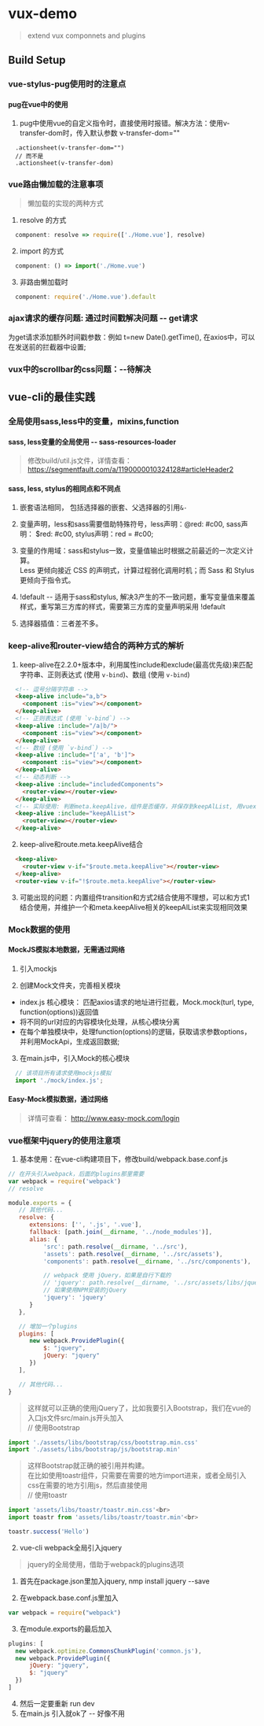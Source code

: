 # vux-demo

> extend vux componnets and plugins

## Build Setup

### vue-stylus-pug使用时的注意点

#### pug在vue中的使用

1. pug中使用vue的自定义指令时，直接使用时报错。解决方法：使用v-transfer-dom时，传入默认参数 v-transfer-dom=""

```pug
  .actionsheet(v-transfer-dom="")
  // 而不是
  .actionsheet(v-transfer-dom)
```

### vue路由懒加载的注意事项

> 懒加载的实现的两种方式

1. resolve 的方式

```js
  component: resolve => require(['./Home.vue'], resolve)
```

2. import 的方式

```js
  component: () => import('./Home.vue')
```

3. 非路由懒加载时

```js
  component: require('./Home.vue').default

```

### ajax请求的缓存问题: 通过时间戳解决问题 -- get请求

为get请求添加额外时间戳参数：例如 t=new Date().getTime(), 在axios中，可以在发送前的拦截器中设置;

### vux中的scrollbar的css问题：--待解决

## vue-cli的最佳实践

### 全局使用sass,less中的变量，mixins,function

#### sass, less变量的全局使用 -- sass-resources-loader

> 修改build/util.js文件，详情查看： https://segmentfault.com/a/1190000010324128#articleHeader2

#### sass, less, stylus的相同点和不同点

1. 嵌套语法相同， 包括选择器的嵌套、父选择器的引用`&-`

2. 变量声明，less和sass需要借助特殊符号，less声明：@red: #c00, sass声明： $red: #c00, stylus声明：red = #c00;

3. 变量的作用域：sass和stylus一致，变量值输出时根据之前最近的一次定义计算。<br>
Less 更倾向接近 CSS 的声明式，计算过程弱化调用时机；而 Sass 和 Stylus 更倾向于指令式。

4. !default -- 适用于sass和stylus, 解决3产生的不一致问题，重写变量值来覆盖样式，重写第三方库的样式，需要第三方库的变量声明采用 !default

5. 选择器插值：三者差不多。

### keep-alive和router-view结合的两种方式的解析

1. keep-alive在2.2.0+版本中，利用属性include和exclude(最高优先级)来匹配 字符串、正则表达式 (使用 `v-bind`)、数组 (使用 `v-bind`)

```html
  <!-- 逗号分隔字符串 -->
  <keep-alive include="a,b">
    <component :is="view"></component>
  </keep-alive>
  <!-- 正则表达式 (使用 `v-bind`) -->
  <keep-alive :include="/a|b/">
    <component :is="view"></component>
  </keep-alive>
  <!-- 数组 (使用 `v-bind`) -->
  <keep-alive :include="['a', 'b']">
    <component :is="view"></component>
  </keep-alive>
  <!-- 动态判断 -->
  <keep-alive :include="includedComponents">
    <router-view></router-view>
  </keep-alive>
  <!-- 实际使用: 判断meta.keepAlive，组件是否缓存，并保存到keepAlList, 用vuex管理; -->
  <keep-alive :include="keepAlList">
    <router-view></router-view>
  </keep-alive>
```
2. keep-alive和route.meta.keepAlive结合

```html
  <keep-alive>
    <router-view v-if="$route.meta.keepAlive"></router-view>
  </keep-alive>
  <router-view v-if="!$route.meta.keepAlive"></router-view>
```

3. 可能出现的问题：内置组件transition和方式2结合使用不理想，可以和方式1结合使用，并维护一个和meta.keepAlive相关的keepAlList来实现相同效果

### Mock数据的使用

#### MockJS模拟本地数据，无需通过网络

1. 引入mockjs

2. 创建Mock文件夹，完善相关模块
  * index.js 核心模块： 匹配axios请求的地址进行拦截，Mock.mock(turl, type, function(options))返回值
  * 将不同的url对应的内容模块化处理，从核心模块分离
  * 在每个单独模块中，处理function(options)的逻辑，获取请求参数options，并利用MockApi，生成返回数据;

3. 在main.js中，引入Mock的核心模块
```js
  // 该项目所有请求使用mockjs模拟
  import './mock/index.js';
```

#### Easy-Mock模拟数据，通过网络

> 详情可查看： http://www.easy-mock.com/login

### vue框架中jquery的使用注意项

1. 基本使用：在vue-cli构建项目下，修改build/webpack.base.conf.js

```js
// 在开头引入webpack，后面的plugins那里需要
var webpack = require('webpack')
// resolve

module.exports = {
   // 其他代码...
   resolve: {
      extensions: ['', '.js', '.vue'],
      fallback: [path.join(__dirname, '../node_modules')],
      alias: {
          'src': path.resolve(__dirname, '../src'),
          'assets': path.resolve(__dirname, '../src/assets'),
          'components': path.resolve(__dirname, '../src/components'),

          // webpack 使用 jQuery，如果是自行下载的
          // 'jquery': path.resolve(__dirname, '../src/assets/libs/jquery/jquery.min'),
          // 如果使用NPM安装的jQuery
          'jquery': 'jquery'
      }
   },

   // 增加一个plugins
   plugins: [
      new webpack.ProvidePlugin({
          $: "jquery",
          jQuery: "jquery"
      })
   ],

   // 其他代码...
}
```

> 这样就可以正确的使用jQuery了，比如我要引入Bootstrap，我们在vue的入口js文件src/main.js开头加入<br>
// 使用Bootstrap<br>
```js
import './assets/libs/bootstrap/css/bootstrap.min.css'
import './assets/libs/bootstrap/js/bootstrap.min'
```
> 这样Bootstrap就正确的被引用并构建。<br>
在比如使用toastr组件，只需要在需要的地方import进来，或者全局引入css在需要的地方引用js，然后直接使用<br>
// 使用toastr
```js
import 'assets/libs/toastr/toastr.min.css'<br>
import toastr from 'assets/libs/toastr/toastr.min'<br>

toastr.success('Hello')
```

2. vue-cli webpack全局引入jquery

> jquery的全局使用，借助于webpack的plugins选项

  1. 首先在package.json里加入jquery, nmp install jquery --save

  2. 在webpack.base.conf.js里加入
  ```js
  var webpack = require("webpack")
  ```
  3. 在module.exports的最后加入
  ```js
  plugins: [
    new webpack.optimize.CommonsChunkPlugin('common.js'),
    new webpack.ProvidePlugin({
        jQuery: "jquery",
        $: "jquery"
    })
  ]
  ```
  4. 然后一定要重新 run dev
  5. 在main.js 引入就ok了 -- 好像不用
